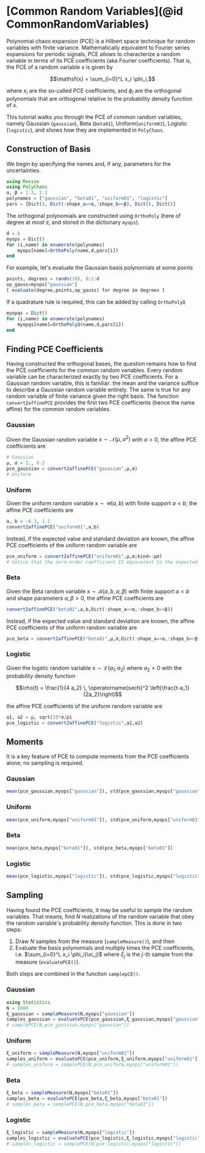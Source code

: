 # [Common Random Variables](@id CommonRandomVariables)
Polynomial chaos expansion (PCE) is a Hilbert space technique for random variables with finite variance.
Mathematically equivalent to Fourier series expansions for periodic signals, PCE allows to characterize a random variable in terms of its PCE coefficients (aka Fourier coefficients).
That is, the PCE of a random variable $\mathsf{x}$ is given by
```math
\mathsf{x} = \sum_{i=0}^L x_i \phi_i,
```
where $x_i$ are the so-called PCE coefficients, and $\phi_i$ are the orthogonal polynomials that are orthogonal relative to the probability density function of $\mathsf{x}$.

This tutorial walks you through the PCE of common random variables, namely Gaussian (`gaussian`), Beta (`beta01`), Uniform(`uniform01`), Logistic (`logistic`), and shows how they are implemented in `PolyChaos`.

## Construction of Basis

We begin by specifying the names and, if any, parameters for the uncertainties.


```julia
using Revise
using PolyChaos
α, β = 1.3, 2.2
polynames = ["gaussian", "beta01", "uniform01", "logistic"]
pars = [Dict(), Dict(:shape_a=>α,:shape_b=>β), Dict(), Dict()]
```

The orthogonal polynomials are constructed using `OrthoPoly` (here of degree at most `d`, and stored in the dictionary `myops`).


```julia
d = 6
myops = Dict()
for (i,name) in enumerate(polynames)
    myops[name]=OrthoPoly(name,d,pars[i])
end
```

For example, let's evaluate the Gaussian basis polynomials at some points


```julia
points, degrees = randn(10), 0:2:d
op_gauss=myops["gaussian"]
[ evaluate(degree,points,op_gauss) for degree in degrees ]
```

If a quadrature rule is required, this can be added by calling `OrthoPolyQ`


```julia
myopqs = Dict()
for (i,name) in enumerate(polynames)
    myopqs[name]=OrthoPolyQ(name,d,pars[i])
end
```

## Finding PCE Coefficients
Having constructed the orthogonal bases, the question remains how to find the PCE coefficients for the common random variables.
Every random variable can be characterized exactly by two PCE coefficients.
For a Gaussian random variable, this is familiar: the mean and the variance suffice to describe a Gaussian random variable entirely.
The same is true for any random variable of finite variance given the right basis.
The function `convert2affinePCE` provides the first two PCE coefficients (hence the name affine) for the common random variables.

### Gaussian
Given the Gaussian random variable $\mathsf{x} \sim \mathcal{N}(\mu, \sigma^2)$ with $\sigma > 0$, the affine PCE coefficients are


```julia
# Gaussian
μ, σ = 2., 0.2
pce_gaussian = convert2affinePCE("gaussian",μ,σ)
# Uniform
```

### Uniform
Given the uniform random variable $\mathsf{x} \sim \mathcal{U}(a, b)$ with finite support $a<b$, the affine PCE coefficients are


```julia
a, b = -0.3, 1.2
convert2affinePCE("uniform01",a,b)
```

Instead, if the expected value and standard deviation are known, the affine PCE coefficients of the uniform random variable are


```julia
pce_uniform = convert2affinePCE("uniform01",μ,σ;kind=:μσ)
# notice that the zero-order coefficient IS equivalent to the expected value μ
```

### Beta
Given the Beta random variable $\mathsf{x} \sim \mathcal{B}(a, b, \alpha, \beta)$ with finite support $a<b$ and shape parameters $\alpha, \beta > 0$, the affine PCE coefficients are


```julia
convert2affinePCE("beta01",a,b,Dict(:shape_a=>α,:shape_b=>β))
```

Instead, if the expected value and standard deviation are known, the affine PCE coefficients of the uniform random variable are


```julia
pce_beta = convert2affinePCE("beta01",μ,σ,Dict(:shape_a=>α,:shape_b=>β); kind=:μσ)
```

### Logistic

Given the logstic random variable $\mathsf{x} \sim \mathcal{L}(a_1,a_2)$ where $a_2>0$ with the probability density function
```math
\rho(t) = \frac{1}{4 a_2} \, \operatorname{sech}^2 \left(\frac{t-a_1}{2a_2}\right)
```
the affine PCE coefficients of the uniform random variable are


```julia
a1, a2 = μ, sqrt(3)*σ/pi
pce_logistic = convert2affinePCE("logistic",a1,a2)
```

## Moments
It is a key feature of PCE to compute moments from the PCE coefficients alone; no sampling is required.

### Gaussian


```julia
mean(pce_gaussian,myops["gaussian"]), std(pce_gaussian,myops["gaussian"])
```

### Uniform


```julia
mean(pce_uniform,myops["uniform01"]), std(pce_uniform,myops["uniform01"])
```

### Beta


```julia
mean(pce_beta,myops["beta01"]), std(pce_beta,myops["beta01"])
```

### Logistic


```julia
mean(pce_logistic,myops["logistic"]), std(pce_logistic,myops["logistic"])
```

## Sampling
Having found the PCE coefficients, it may be useful to sample the random variables.
That means, find $N$ realizations of the random variable that obey the random variable's probability density function.
This is done in two steps:
1. Draw $N$ samples from the measure (`sampleMeasure()`), and then
2. Evaluate the basis polynomials and multiply times the PCE coefficients, i.e. $\sum_{i=0}^L x_i \phi_i(\xi_j)$ where $\xi_j$ is the $j$-th sample from the measure (`evaluatePCE()`).

Both steps are combined in the function `samplepCE()`.

### Gaussian


```julia
using Statistics
N = 1000
ξ_gaussian = sampleMeasure(N,myops["gaussian"])
samples_gaussian = evaluatePCE(pce_gaussian,ξ_gaussian,myops["gaussian"])
# samplePCE(N,pce_gaussian,myops["gaussian"])
```

### Uniform


```julia
ξ_uniform = sampleMeasure(N,myops["uniform01"])
samples_uniform = evaluatePCE(pce_uniform,ξ_uniform,myops["uniform01"])
# samples_uniform = samplePCE(N,pce_uniform,myops["uniform01"])
```

### Beta


```julia
ξ_beta = sampleMeasure(N,myops["beta01"])
samples_beta = evaluatePCE(pce_beta,ξ_beta,myops["beta01"])
# samples_beta = samplePCE(N,pce_beta,myops["beta01"])
```

### Logistic


```julia
ξ_logistic = sampleMeasure(N,myops["logistic"])
samples_logistic = evaluatePCE(pce_logistic,ξ_logistic,myops["logistic"])
# samples_logistic = samplePCE(N,pce_logistic,myops["logistic"])
```
